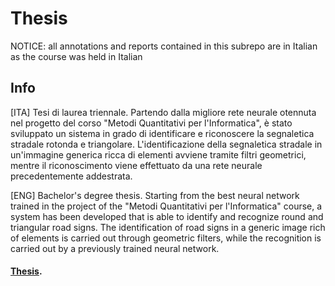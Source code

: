 # Thesis
NOTICE: all annotations and reports contained in this subrepo are in Italian as the course was held in Italian

## Info
[ITA] Tesi di laurea triennale. Partendo dalla migliore rete neurale otennuta nel progetto del corso "Metodi Quantitativi per l'Informatica", è stato sviluppato un sistema in grado di identificare e riconoscere la segnaletica stradale rotonda e triangolare. L'identificazione della segnaletica stradale in un'immagine generica ricca di elementi avviene tramite filtri geometrici, mentre il riconoscimento viene effettuato da una rete neurale precedentemente addestrata.

[ENG] Bachelor's degree thesis. Starting from the best neural network trained in the project of the "Metodi Quantitativi per l'Informatica" course, a system has been developed that is able to identify and recognize round and triangular road signs. The identification of road signs in a generic image rich of elements is carried out through geometric filters, while the recognition is carried out by a previously trained neural network.

#### [Thesis](https://github.com/LucPol98/university_projects/blob/main/Bachelor%20Degree/Thesis/tesi_polenta_luca_1794787.pdf).